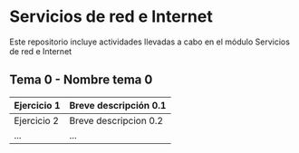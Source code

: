 # Servicios de red e Internet
Este repositorio incluye actividades llevadas a cabo en el módulo Servicios de red e Internet

## Tema 0 - Nombre tema 0

| Ejercicio 1  | Breve descripción 0.1 |
| ------------- | ------------- |
| Ejercicio 2  | Breve descripcion 0.2  |
| ...  | ...  |
